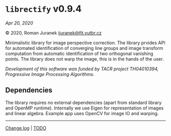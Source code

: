 # `librectify` v0.9.4
_Apr 20, 2020_

&copy; 2020, Roman Juranek <ijuranek@fit.vutbr.cz>

Minimalistic library for image perspective correction. The library prvides API for automated identification of converging line groups and image transform computation from automatic identification of two orthogonal vanishing points. The library does not warp the image, this is in the hands of the user.

_Development of this software was funded by
TACR project TH04010394, Progressive Image Processing Algorithms._

## Dependencies
The library requires no external dependencies (apart from standard library and OpenMP runtime). Internally we use Eigen for representation of images and linear algebra.
Example app uses OpenCV for image IO and warping.

---

[Change log](ChangeLog) | [TODO](TODO)